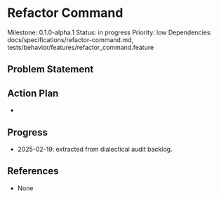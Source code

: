 # Refactor Command
Milestone: 0.1.0-alpha.1
Status: in progress
Priority: low
Dependencies: docs/specifications/refactor-command.md, tests/behavior/features/refactor_command.feature

## Problem Statement
<description>


## Action Plan
- <tasks>

## Progress
- 2025-02-19: extracted from dialectical audit backlog.

## References
- None
